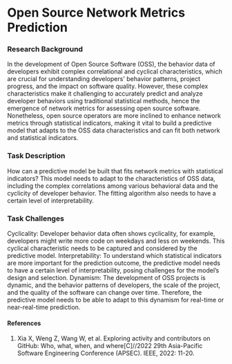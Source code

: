 # Open Source Network Metrics Prediction

### Research Background
In the development of Open Source Software (OSS), the behavior data of developers exhibit complex correlational and cyclical characteristics, which are crucial for understanding developers' behavior patterns, project progress, and the impact on software quality. However, these complex characteristics make it challenging to accurately predict and analyze developer behaviors using traditional statistical methods, hence the emergence of network metrics for assessing open source software. Nonetheless, open source operators are more inclined to enhance network metrics through statistical indicators, making it vital to build a predictive model that adapts to the OSS data characteristics and can fit both network and statistical indicators.

### Task Description
How can a predictive model be built that fits network metrics with statistical indicators? This model needs to adapt to the characteristics of OSS data, including the complex correlations among various behavioral data and the cyclicity of developer behavior. The fitting algorithm also needs to have a certain level of interpretability.

### Task Challenges
Cyclicality: Developer behavior data often shows cyclicality, for example, developers might write more code on weekdays and less on weekends. This cyclical characteristic needs to be captured and considered by the predictive model.
Interpretability: To understand which statistical indicators are more important for the prediction outcome, the predictive model needs to have a certain level of interpretability, posing challenges for the model’s design and selection.
Dynamism: The development of OSS projects is dynamic, and the behavior patterns of developers, the scale of the project, and the quality of the software can change over time. Therefore, the predictive model needs to be able to adapt to this dynamism for real-time or near-real-time prediction.

#### References
1. Xia X, Weng Z, Wang W, et al. Exploring activity and contributors on GitHub: Who, what, when, and where[C]//2022 29th Asia-Pacific Software Engineering Conference (APSEC). IEEE, 2022: 11-20.
